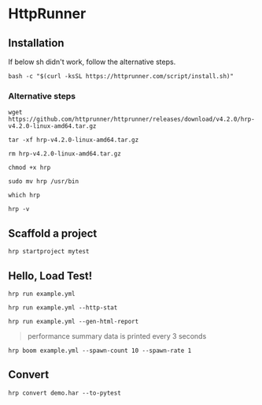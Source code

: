# HttpRunner

## Installation

If below sh didn't work, follow the alternative steps.
```
bash -c "$(curl -ksSL https://httprunner.com/script/install.sh)"
```

### Alternative steps

```
wget https://github.com/httprunner/httprunner/releases/download/v4.2.0/hrp-v4.2.0-linux-amd64.tar.gz
```

```
tar -xf hrp-v4.2.0-linux-amd64.tar.gz
```

```
rm hrp-v4.2.0-linux-amd64.tar.gz
```

```
chmod +x hrp

sudo mv hrp /usr/bin
```

```
which hrp

hrp -v
```

## Scaffold a project

```
hrp startproject mytest
```

## Hello, Load Test!
```
hrp run example.yml 
```

```
hrp run example.yml --http-stat
```

```
hrp run example.yml --gen-html-report
```

> performance summary data is printed every 3 seconds
```
hrp boom example.yml --spawn-count 10 --spawn-rate 1
```

## Convert

```
hrp convert demo.har --to-pytest
```
